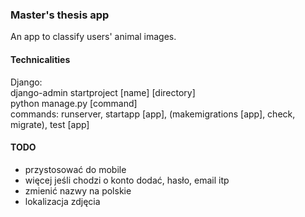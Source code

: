 ### Master's thesis app
An app to classify users' animal images.

#### Technicalities
Django:\
django-admin startproject [name] [directory]\
python manage.py [command]\
commands: runserver, startapp [app], (makemigrations [app], check, migrate), test [app]

#### TODO
- przystosować do mobile
- więcej jeśli chodzi o konto dodać, hasło, email itp
- zmienić nazwy na polskie
- lokalizacja zdjęcia

